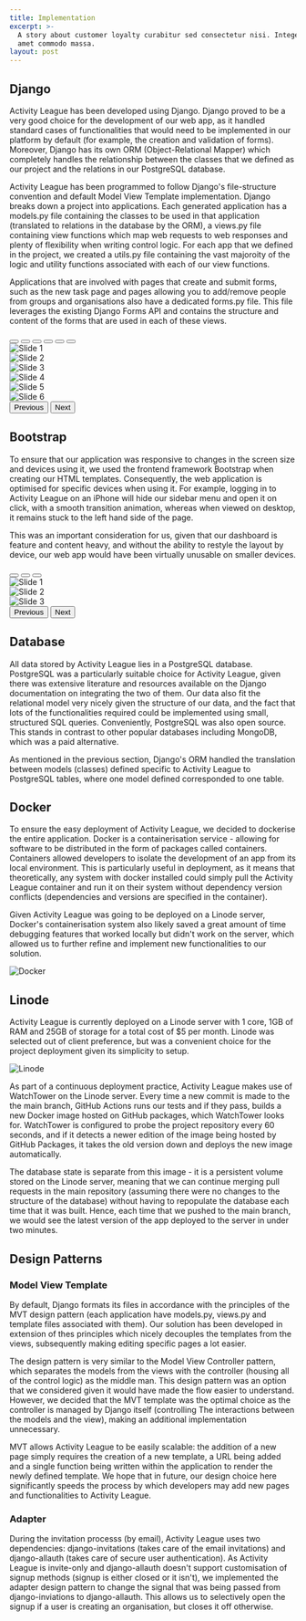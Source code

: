 ```yaml
---
title: Implementation
excerpt: >-
  A story about customer loyalty curabitur sed consectetur nisi. Integer sit
  amet commodo massa.
layout: post
---
```


## Django
Activity League has been developed using Django. Django proved to be a very good choice for the development of our web app, as it handled standard cases of functionalities
that would need to be implemented in our platform by default (for example, the creation and validation of forms). Moreover, Django has its own ORM (Object-Relational Mapper) which completely
handles the relationship between the classes that we defined as our project and the relations in our PostgreSQL database.

Activity League has been programmed to follow Django's file-structure convention and default Model View Template implementation. Django breaks down a project into applications. Each 
generated application has a models.py file containing the classes to be used in that application (translated to relations in the database by the ORM), a views.py file containing view functions
which map web requests to web responses and plenty of flexibility when writing control logic. For each app that we defined in the project, we created a utils.py file containing the vast majoroity
of the logic and utility functions associated with each of our view functions.

Applications that are involved with pages that create and submit forms, such as the new task page and pages allowing you to add/remove people from groups and organisations also have a dedicated
forms.py file. This file leverages the existing Django Forms API and contains the structure and content of the forms that are used in each of these views.

<div id="carouselDjango" class="carousel carousel-dark slide mb-3" data-bs-ride="carousel">
  <div class="carousel-indicators" style="bottom:-30px">
    <button type="button" data-bs-target="#carouselDjango" data-bs-slide-to="0" class="active" aria-current="true" aria-label="Slide 1"></button>
    <button type="button" data-bs-target="#carouselDjango" data-bs-slide-to="1" aria-label="Slide 2"></button>
    <button type="button" data-bs-target="#carouselDjango" data-bs-slide-to="2" aria-label="Slide 3"></button>
    <button type="button" data-bs-target="#carouselDjango" data-bs-slide-to="3" aria-label="Slide 4"></button>
    <button type="button" data-bs-target="#carouselDjango" data-bs-slide-to="4" aria-label="Slide 5"></button>
    <button type="button" data-bs-target="#carouselDjango" data-bs-slide-to="5" aria-label="Slide 6"></button>
  </div>
  <div class="carousel-inner">
    <div class="carousel-item active">
      <img src="../images/design/django/1.png" class="d-block w-100" alt="Slide 1">
    </div>
    <div class="carousel-item">
      <img src="../images/design/django/2.png" class="d-block w-100" alt="Slide 2">
    </div>
    <div class="carousel-item">
      <img src="../images/design/django/3.png" class="d-block w-100" alt="Slide 3">
    </div>
    <div class="carousel-item">
      <img src="../images/design/django/4.png" class="d-block w-100" alt="Slide 4">
    </div>
    <div class="carousel-item">
      <img src="../images/design/django/5.png" class="d-block w-100" alt="Slide 5">
    </div>
    <div class="carousel-item">
      <img src="../images/design/django/6.png" class="d-block w-100" alt="Slide 6">
    </div>
  </div>
  <button class="carousel-control-prev" type="button" data-bs-target="#carouselDjango" data-bs-slide="prev" style="left:-80px">
    <span class="carousel-control-prev-icon" aria-hidden="true"></span>
    <span class="visually-hidden">Previous</span>
  </button>
  <button class="carousel-control-next" type="button" data-bs-target="#carouselDjango" data-bs-slide="next" style="right:-80px">
    <span class="carousel-control-next-icon" aria-hidden="true"></span>
    <span class="visually-hidden">Next</span>
  </button>
</div>

## Bootstrap
To ensure that our application was responsive to changes in the screen size and devices using it, we used the frontend framework Bootstrap when creating our HTML templates. Consequently, the web application is optimised for specific devices when using it. For example, logging in to Activity League on an iPhone will hide our sidebar menu and open it on click, with a smooth transition animation, whereas when viewed on desktop, it remains stuck to the left hand side of the page.

This was an important consideration for us, given that our dashboard is feature and content heavy, and without the ability to restyle the layout by device, our web app would have been virtually unusable on smaller devices.

<div id="carouselBootstrap" class="carousel carousel-dark slide mb-3" data-bs-ride="carousel">
  <div class="carousel-indicators" style="bottom:-30px">
    <button type="button" data-bs-target="#carouselBootstrap" data-bs-slide-to="0" class="active" aria-current="true" aria-label="Slide 1"></button>
    <button type="button" data-bs-target="#carouselBootstrap" data-bs-slide-to="1" aria-label="Slide 2"></button>
    <button type="button" data-bs-target="#carouselBootstrap" data-bs-slide-to="2" aria-label="Slide 3"></button>
  </div>
  <div class="carousel-inner">
    <div class="carousel-item active">
      <img src="../images/design/bootstrap/1.png" class="d-block w-100" alt="Slide 1">
    </div>
    <div class="carousel-item">
      <img src="../images/design/bootstrap/2.png" class="d-block w-100" alt="Slide 2">
    </div>
    <div class="carousel-item">
      <img src="../images/design/bootstrap/3.png" class="d-block w-100" alt="Slide 3">
    </div>
  </div>
  <button class="carousel-control-prev" type="button" data-bs-target="#carouselBootstrap" data-bs-slide="prev" style="left:-80px">
    <span class="carousel-control-prev-icon" aria-hidden="true"></span>
    <span class="visually-hidden">Previous</span>
  </button>
  <button class="carousel-control-next" type="button" data-bs-target="#carouselBootstrap" data-bs-slide="next" style="right:-80px">
    <span class="carousel-control-next-icon" aria-hidden="true"></span>
    <span class="visually-hidden">Next</span>
  </button>
</div>

## Database
All data stored by Activity League lies in a PostgreSQL database. PostgreSQL was a particularly suitable choice for Activity League, given there was extensive literature and resources available on the Django documentation on integrating the two of them. Our data also fit the relational model very nicely given the structure of our data, and the fact that lots of the functionalities required could be implemented using small, structured SQL queries. Conveniently, PostgreSQL was also open source. This stands in contrast to other popular databases including MongoDB, which was a paid alternative.

As mentioned in the previous section, Django's ORM handled the translation between models (classes) defined specific to Activity League to PostgreSQL tables, where one model defined corresponded to one table.

## Docker
To ensure the easy deployment of Activity League, we decided to dockerise the entire application. Docker is a containerisation service - allowing for software to be distributed in the form of packages called containers. Containers allowed developers to isolate the development of an app from its local environment. This is particularly useful in deployment, as it means that theoretically, any system with docker installed could simply pull the Activity League container and run it on their system without dependency version conflicts (dependencies and versions are specified in the container).

Given Activity League was going to be deployed on a Linode server, Docker's containerisation system also likely saved a great amount of time debugging features that worked locally but didn't work on the server, which allowed us to further refine and implement new functionalities to our solution.

![Docker](../images/design/docker.png)

## Linode
Activity League is currently deployed on a Linode server with 1 core, 1GB of RAM and 25GB of storage for a total cost of $5 per month. Linode was selected out of client preference, but was a convenient choice for the project deployment given its simplicity to setup.

![Linode](../images/design/linode.png)

As part of a continuous deployment practice, Activity League makes use of WatchTower on the Linode server. Every time a new commit is made to the the main branch, GitHub Actions runs our tests and if they pass, builds a new Docker image hosted on GitHub packages, which WatchTower looks for. WatchTower is configured to probe the project repository every 60 seconds, and if it detects a newer edition of the image being hosted by GitHub Packages, it takes the old version down and deploys the new image automatically.

The database state is separate from this image - it is a persistent volume stored on the Linode server, meaning that we can continue merging pull requests in the main repository (assuming there were no changes to the structure of the database) without having to repopulate the database each time that it was built. Hence, each time that we pushed to the main branch, we would see the latest version of the app deployed to the server in under two minutes.

## Design Patterns

### Model View Template
By default, Django formats its files in accordance with the principles of the MVT design pattern (each application have models.py, views.py and template files associated with them). Our solution has been developed in extension of thes principles which nicely decouples the templates from the views, subsequently making editing specific pages a lot easier.

The design pattern is very similar to the Model View Controller pattern, which separates the models from the views with the controller (housing all of the control logic) as the middle man. This design pattern was an option that we considered given it would have made the flow easier to understand. However, we decided that the MVT template was the optimal choice as the controller is managed by Django itself (controlling The interactions between the models and the view), making an additional implementation unnecessary.

MVT allows Activity League to be easily scalable: the addition of a new page simply requires the creation of a new template, a URL being added and a single function being written within the application to render the newly defined template. We hope that in future, our design choice here significantly speeds the process by which developers may add new pages and functionalities to Activity League.

### Adapter
During the invitation processs (by email), Activity League uses two dependencies: django-invitations (takes care of the email invitations) and django-allauth (takes care of secure user authentication). As Activity League is invite-only and django-allauth doesn't support customisation of signup methods (signup is either closed or it isn't), we implemented the adapter design pattern to change the signal that was being passed from django-inviations to django-allauth. This allows us to selectively open the signup if a user is creating an organisation, but closes it off otherwise.


